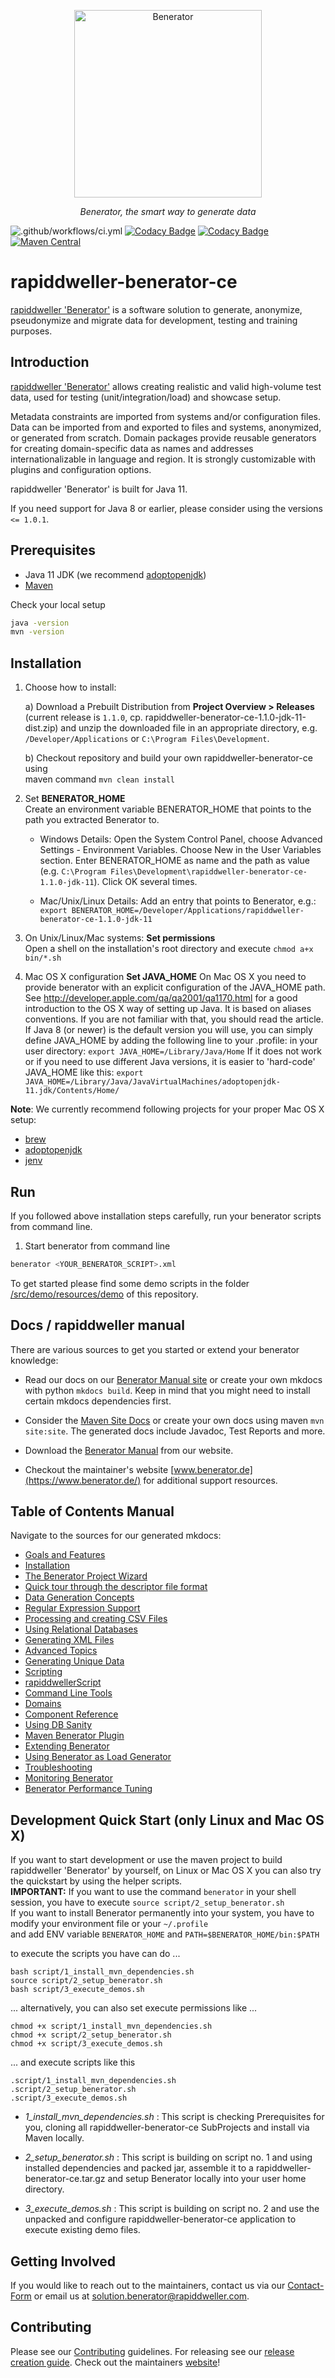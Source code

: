 <p align="center">
  <a href="https://benerator.de"><img width="300" height="300" src="https://github.com/rapiddweller/rapiddweller-benerator-ce/blob/development/doc/assets/benerator-icon.png" alt="Benerator"></a>
</p>
<p align="center">
    <em>Benerator, the smart way to generate data</em>
</p>

![.github/workflows/ci.yml](https://github.com/rapiddweller/rapiddweller-benerator-ce/workflows/.github/workflows/ci.yml/badge.svg)
[![Codacy Badge](https://app.codacy.com/project/badge/Grade/99c887d3153744e395f539551cdec103)](https://www.codacy.com/gh/rapiddweller/rapiddweller-benerator-ce/dashboard?utm_source=github.com&utm_medium=referral&utm_content=rapiddweller/rapiddweller-benerator-ce&utm_campaign=Badge_Grade)
[![Codacy Badge](https://app.codacy.com/project/badge/Coverage/99c887d3153744e395f539551cdec103)](https://www.codacy.com/gh/rapiddweller/rapiddweller-benerator-ce/dashboard?utm_source=github.com&utm_medium=referral&utm_content=rapiddweller/rapiddweller-benerator-ce&utm_campaign=Badge_Coverage)
[![Maven Central](https://maven-badges.herokuapp.com/maven-central/com.rapiddweller/rapiddweller-benerator-ce/badge.svg)](https://search.maven.org/artifact/com.rapiddweller/rapiddweller-benerator-ce)

# rapiddweller-benerator-ce

[rapiddweller 'Benerator'](https://www.benerator.de) is a software solution to
generate, anonymize, pseudonymize and migrate data for development,
testing and training purposes.

## Introduction

[rapiddweller 'Benerator'](https://www.benerator.de) allows creating realistic and valid high-volume test data, used for testing (unit/integration/load) and showcase setup.

Metadata constraints are imported from systems and/or configuration files. Data can be imported from and exported to files and systems, anonymized, or
generated from scratch. Domain packages provide reusable generators for creating domain-specific data as names and addresses internationalizable in
language and region. It is strongly customizable with plugins and configuration options.

rapiddweller 'Benerator' is built for Java 11.

If you need support for Java 8 or earlier, please consider using the versions `<= 1.0.1`.

## Prerequisites

- Java 11 JDK (we recommend [adoptopenjdk](https://adoptopenjdk.net/))
- [Maven](https://maven.apache.org/)

Check your local setup

```bash
java -version
mvn -version
```

## Installation

1. Choose how to install:

   a) Download a Prebuilt Distribution from **Project Overview > Releases**
   (current release is `1.1.0`, cp. rapiddweller-benerator-ce-1.1.0-jdk-11-dist.zip)
   and unzip the downloaded file in an appropriate directory, e.g.
   `/Developer/Applications` or `C:\Program Files\Development`.

   b) Checkout repository and build your own rapiddweller-benerator-ce using  
   maven command `mvn clean install`

2. Set **BENERATOR_HOME**  
   Create an environment variable BENERATOR_HOME that points to the path you extracted Benerator to.

   - Windows Details: Open the System Control Panel, choose Advanced Settings - Environment Variables. Choose New in the User Variables section.
     Enter BENERATOR_HOME as name and the path as value
     (e.g. `C:\Program Files\Development\rapiddweller-benerator-ce-1.1.0-jdk-11`). Click OK several times.

   - Mac/Unix/Linux Details: Add an entry that points to Benerator,
     e.g.: `export BENERATOR_HOME=/Developer/Applications/rapiddweller-benerator-ce-1.1.0-jdk-11`

3. On Unix/Linux/Mac systems: **Set permissions**  
   Open a shell on the installation's root directory and execute
   `chmod a+x bin/*.sh`

4. Mac OS X configuration **Set JAVA_HOME**
   On Mac OS X you need to provide benerator with an explicit configuration of the JAVA_HOME path.
   See http://developer.apple.com/qa/qa2001/qa1170.html for a good introduction to the OS X way of setting up Java. It is based on aliases
   conventions. If you are not familiar with that, you should read the article. If Java 8 (or newer) is the default version you will use, you can
   simply define JAVA_HOME by adding the following line to your .profile: in your user directory:
   `export JAVA_HOME=/Library/Java/Home`
   If it does not work or if you need to use different Java versions, it is easier to 'hard-code' JAVA_HOME like this:
   `export JAVA_HOME=/Library/Java/JavaVirtualMachines/adoptopenjdk-11.jdk/Contents/Home/`

**Note**: We currently recommend following projects for your proper Mac OS X setup:

- [brew](https://brew.sh/)
- [adoptopenjdk](https://adoptopenjdk.net/)
- [jenv](https://www.jenv.be/)

## Run

If you followed above installation steps carefully, run your benerator scripts from command line.

1. Start benerator from command line

```bash
benerator <YOUR_BENERATOR_SCRIPT>.xml
```

To get started please find some demo scripts in the folder
[/src/demo/resources/demo](/src/demo/resources/demo) of this repository.

## Docs / rapiddweller manual

There are various sources to get you started or extend your benerator knowledge:

- Read our docs on our [Benerator Manual site](https://www.benerator.de/ce/doc/) or
  create your own mkdocs with python `mkdocs build`. Keep in mind that you might need to install certain mkdocs dependencies first.

- Consider the [Maven Site Docs](https://www.benerator.de/ce/doc/mvn-site/) or create your own docs using maven `mvn site:site`. The generated docs
  include Javadoc, Test Reports and more.

- Download the [Benerator Manual](https://www.benerator.de/ce/rapiddweller-benerator-ce-manual.pdf)
  from our website.

- Checkout the maintainer's website [www.benerator.de](https://www.benerator.de/) for additional support resources.

## Table of Contents Manual

Navigate to the sources for our generated mkdocs:

- [Goals and Features](doc/benerator_goals_features.md)
- [Installation](doc/installation.md)
- [The Benerator Project Wizard](doc/the_benerator_project_wizard.md)
- [Quick tour through the descriptor file format](doc/quick_tour_through_the_descriptor_file_format.md)
- [Data Generation Concepts](doc/data_generation_concepts.md)
- [Regular Expression Support](doc/regular_expression_support.md)
- [Processing and creating CSV Files](doc/processing_and_creating_csv_files.md)
- [Using Relational Databases](doc/using_relational_databases.md)
- [Generating XML Files](doc/generating_xml_files.md)
- [Advanced Topics](doc/advanced_topics.md)
- [Generating Unique Data](doc/generating_unique_data.md)
- [Scripting](doc/scripting.md)
- [rapiddwellerScript](doc/rapiddwellerscript.md)
- [Command Line Tools](doc/command_line_tools.md)
- [Domains](doc/domains.md)
- [Component Reference](doc/component_reference.md)
- [Using DB Sanity](doc/using_db_sanity.md)
- [Maven Benerator Plugin](doc/maven_benerator_plugin.md)
- [Extending Benerator](doc/extending_benerator.md)
- [Using Benerator as Load Generator](doc/using_benerator_as_load_generator.md)
- [Troubleshooting](doc/troubleshooting.md)
- [Monitoring Benerator](doc/monitoring_benerator.md)
- [Benerator Performance Tuning](doc/benerator_performance_tuning.md)

## Development Quick Start (only Linux and Mac OS X)

If you want to start development or use the maven project to build rapiddweller 'Benerator' by yourself, on Linux or Mac OS X you can also try the
quickstart by using the helper scripts.  
**IMPORTANT:** If you want to use the command `benerator` in your shell session, you have to execute `source script/2_setup_benerator.sh`  
If you want to install Benerator permanently into your system, you have to modify your environment file or your `~/.profile`  
and add ENV variable `BENERATOR_HOME` and `PATH=$BENERATOR_HOME/bin:$PATH`

to execute the scripts you have can do ...

`bash script/1_install_mvn_dependencies.sh`  
`source script/2_setup_benerator.sh`  
`bash script/3_execute_demos.sh`

... alternatively, you can also set execute permissions like ...

`chmod +x script/1_install_mvn_dependencies.sh`  
`chmod +x script/2_setup_benerator.sh`  
`chmod +x script/3_execute_demos.sh`

... and execute scripts like this

`.script/1_install_mvn_dependencies.sh`  
`.script/2_setup_benerator.sh`  
`.script/3_execute_demos.sh`

- _1_install_mvn_dependencies.sh_ : This script is checking Prerequisites for you, cloning all rapiddweller-benerator-ce SubProjects and install via
  Maven locally.

- _2_setup_benerator.sh_ : This script is building on script no. 1 and using installed dependencies and packed jar, assemble it to a
  rapiddweller-benerator-ce.tar.gz and setup Benerator locally into your user home directory.

- _3_execute_demos.sh_ : This script is building on script no. 2 and use the unpacked and configure rapiddweller-benerator-ce application to execute
  existing demo files.

## Getting Involved

If you would like to reach out to the maintainers, contact us via our
[Contact-Form](https://www.benerator.de/contact-us) or email us at
[solution.benerator@rapiddweller.com](mailto://solution.benerator@rapiddweller.com).

## Contributing

Please see our [Contributing](CONTRIBUTING.md) guidelines.
For releasing see our [release creation guide](RELEASE.md).
Check out the maintainers [website](https://rapiddweller.com)!
